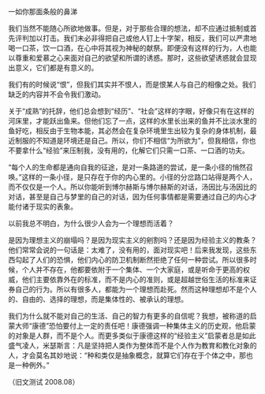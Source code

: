 
一如你那面条般的鼻涕

我们当然不能随心所欲地做事。但是，对于那些合理的想法，却不应通过抵制或首先评判加以打击。我们未必非得把自己或他人钉上十字架，相反，我们可以严肃地喝一口茶，饮一口酒，在心中将其视为神秘的献祭。即便没有这样的行为，人也能以尊重和爱慕之心来面对自己的欲望和所谓的诱惑。那时，这些欲望诱惑就会显现出意义，它们都是有意义的。

我们有的时候说“恨”，但我们其实并不恨人，而是恨某人与自己的相像之处。我们缺乏的内容并不会令我们激动。

关于“成熟”的托辞，他们总会想到“经历”、“社会”这样的字眼，好像只有在这样的河床里，才能跃出鱼来。但他们忘了一点，这样的水里长出来的鱼并不比淡水里的鱼好吃，相反由于生物本能，其必然会在复杂环境里生出较为复杂的身体机制，最近制服的不知道是环境还是自己。所以，你们不相信“为所欲为”，但我相信，你也不要拿什么“经验”来压制我，没有用的，化解它们只需一口茶、一口酒的功夫。

“每个人的生命都是通向自我的征途，是对一条路道的尝试，是一条小径的悄然召唤。”这样的一条小径，是只存在于你的内心里的。小径的分岔路口站得是两个人，而不仅仅是一个人。所以你能听到博尔赫斯与博尔赫斯的对话，汤因比与汤因比的对话，甚至是自己与梦里的自己的对话，因为任何事情都是需要通过自己的内心才能付诸于现实的表象。

以前我总不明白，为什么很少人会为一个理想而活着？

是因为理想主义的崩塌吗？是因为现实主义的剜割吗？还是因为经验主义的教条？他们常常会说的一句话是：太难了，没有用的，面对现实吧！后来我发现，这些东西勾起了人们的恐惧，他们内心的防卫机制断然拒绝了任何一种尝试。所以很多时候，个人并不存在，他都要依附于一个集体、一个大家庭，或是听命于更高的权威，他们主要依靠外在的标准，而不是内心的准则，或是超越世俗生活的标准来证券自己的行为。所以有很多人，都能为一个理想而赴死。然而这种理想却不是个人的、自由的、选择的理想，而是集体性的、被承认的理想。

我们为什么就不能对自己的生活、自己的智力有更多的自信呢？我想，被称道的启蒙大师“康德”恐怕要付上一定的责任吧！康德强调一种集体主义的历史观，他启蒙的对象是人群，而不是个人。而更多类似于康德这样的“经验主义”启蒙者总是如此盛气凌人，米瑟斯言：凡是坚持把人类作为整体而不是个人作为教育和教化对象的人，才会莫名其妙地说：“种和类仅是抽象概念，就算它们存在于个体之中，那也是一种例外。”

（旧文测试 2008.08）
